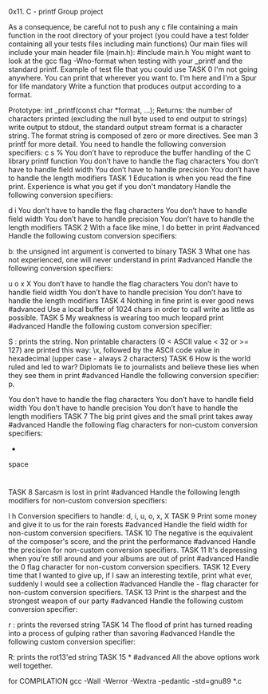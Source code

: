 0x11. C - printf
Group project

As a consequence, be careful not to push any c file containing a main function in the root directory of your project (you could have a test folder containing all your tests files including main functions)
Our main files will include your main header file (main.h): #include main.h
You might want to look at the gcc flag -Wno-format when testing with your _printf and the standard printf. Example of test file that you could use
TASK 0
I'm not going anywhere. You can print that wherever you want to. I'm here and I'm a Spur for life
mandatory
Write a function that produces output according to a format.

Prototype: int _printf(const char *format, ...);
Returns: the number of characters printed (excluding the null byte used to end output to strings)
write output to stdout, the standard output stream
format is a character string. The format string is composed of zero or more directives. See man 3 printf for more detail. You need to handle the following conversion specifiers:
c
s
%
You don’t have to reproduce the buffer handling of the C library printf function
You don’t have to handle the flag characters
You don’t have to handle field width
You don’t have to handle precision
You don’t have to handle the length modifiers
TASK 1
Education is when you read the fine print. Experience is what you get if you don't
mandatory
Handle the following conversion specifiers:

d
i
You don’t have to handle the flag characters
You don’t have to handle field width
You don’t have to handle precision
You don’t have to handle the length modifiers
TASK 2
With a face like mine, I do better in print
#advanced
Handle the following custom conversion specifiers:

b: the unsigned int argument is converted to binary
TASK 3
What one has not experienced, one will never understand in print
#advanced
Handle the following conversion specifiers:

u
o
x
X
You don’t have to handle the flag characters
You don’t have to handle field width
You don’t have to handle precision
You don’t have to handle the length modifiers
TASK 4
Nothing in fine print is ever good news
#advanced
Use a local buffer of 1024 chars in order to call write as little as possible.
TASK 5
My weakness is wearing too much leopard print
#advanced
Handle the following custom conversion specifier:

S : prints the string.
Non printable characters (0 < ASCII value < 32 or >= 127) are printed this way: \x, followed by the ASCII code value in hexadecimal (upper case - always 2 characters)
TASK 6
How is the world ruled and led to war? Diplomats lie to journalists and believe these lies when they see them in print
#advanced
Handle the following conversion specifier: p.

You don’t have to handle the flag characters
You don’t have to handle field width
You don’t have to handle precision
You don’t have to handle the length modifiers
TASK 7
The big print gives and the small print takes away
#advanced
Handle the following flag characters for non-custom conversion specifiers:

+
space
#
TASK 8
Sarcasm is lost in print
#advanced
Handle the following length modifiers for non-custom conversion specifiers:

l
h
Conversion specifiers to handle: d, i, u, o, x, X
TASK 9
Print some money and give it to us for the rain forests
#advanced
Handle the field width for non-custom conversion specifiers.
TASK 10
The negative is the equivalent of the composer's score, and the print the performance
#advanced
Handle the precision for non-custom conversion specifiers.
TASK 11
It's depressing when you're still around and your albums are out of print
#advanced
Handle the 0 flag character for non-custom conversion specifiers.
TASK 12 
Every time that I wanted to give up, if I saw an interesting textile, print what ever, suddenly I would see a collection
#advanced
Handle the - flag character for non-custom conversion specifiers.
TASK 13
Print is the sharpest and the strongest weapon of our party
#advanced
Handle the following custom conversion specifier:

r : prints the reversed string
TASK 14
The flood of print has turned reading into a process of gulping rather than savoring
#advanced
Handle the following custom conversion specifier:

R: prints the rot13'ed string
TASK 15
*
#advanced
All the above options work well together.

for COMPILATION 
gcc -Wall -Werror -Wextra -pedantic -std=gnu89 *.c

